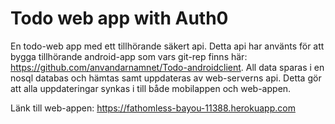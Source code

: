 # Todo web app with Auth0

En todo-web app med ett tillhörande säkert api. Detta api har använts för att bygga tillhörande android-app som vars git-rep finns här: https://github.com/anvandarnamnet/Todo-androidclient. All data sparas i en nosql databas och hämtas samt uppdateras av web-serverns api. Detta gör att alla uppdateringar synkas i till både mobilappen och web-appen.

Länk till web-appen: https://fathomless-bayou-11388.herokuapp.com
